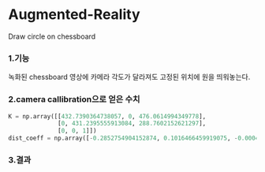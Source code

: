 # Augmented-Reality
Draw circle on chessboard

### 1.기능
녹화된 chessboard 영상에 카메라 각도가 달라져도 고정된 위치에 원을 띄워놓는다.

### 2.camera callibration으로 얻은 수치
``` python
K = np.array([[432.7390364738057, 0, 476.0614994349778],
              [0, 431.2395555913084, 288.7602152621297],
              [0, 0, 1]])
dist_coeff = np.array([-0.2852754904152874, 0.1016466459919075, -0.0004420196146339175, 0.0001149909868437517, -0.01803978785585194])
```
### 3.결과
